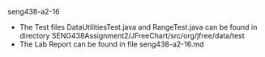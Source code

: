 seng438-a2-16
- The Test files DataUtilitiesTest.java and RangeTest.java can be found in directory SENG438Assignment2/JFreeChart/src/org/jfree/data/test
- The Lab Report can be found in file seng438-a2-16.md

